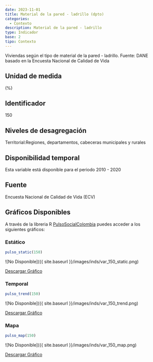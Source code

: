 ```yaml
---
date: 2023-11-01
title: Material de la pared - ladrillo (dpto)
categories:
  - Contexto
description: Material de la pared - ladrillo
type: Indicador
base: 2
tipo: Contexto
--- 
```


Viviendas según el tipo de material de la pared - ladrillo.
Fuente: DANE basado en la Encuesta Nacional de Calidad de Vida

## Unidad de medida
(%)

## Identificador
150

## Niveles de desagregación
Territorial:Regiones, departamentos, cabeceras municipales y rurales

## Disponibilidad temporal
Esta variable está disponible para el periodo 2010 - 2020

## Fuente
Encuesta Nacional de Calidad de Vida (ECV)

## Gráficos Disponibles

A través de la libreria R [PulsoSocialColombia](https://github.com/pulsosocialcolombia/PulsoSocialColombia) puedes acceder a los siguientes gráficos:

### Estático

``` R
pulso_static(150)
```

![No Disponible]({{ site.baseurl }}/images/inds/var_150_static.png)

<a href='{{ site.baseurl }}/images/inds/var_150_static.png'>Descargar Gráfico</a>

### Temporal

``` R
pulso_trend(150)
```

![No Disponible]({{ site.baseurl }}/images/inds/var_150_trend.png)

<a href='{{ site.baseurl }}/images/inds/var_150_trend.png'>Descargar Gráfico</a>

### Mapa

``` R
pulso_map(150)
```

![No Disponible]({{ site.baseurl }}/images/inds/var_150_map.png)

<a href='{{ site.baseurl }}/images/inds/var_150_map.png'>Descargar Gráfico</a>